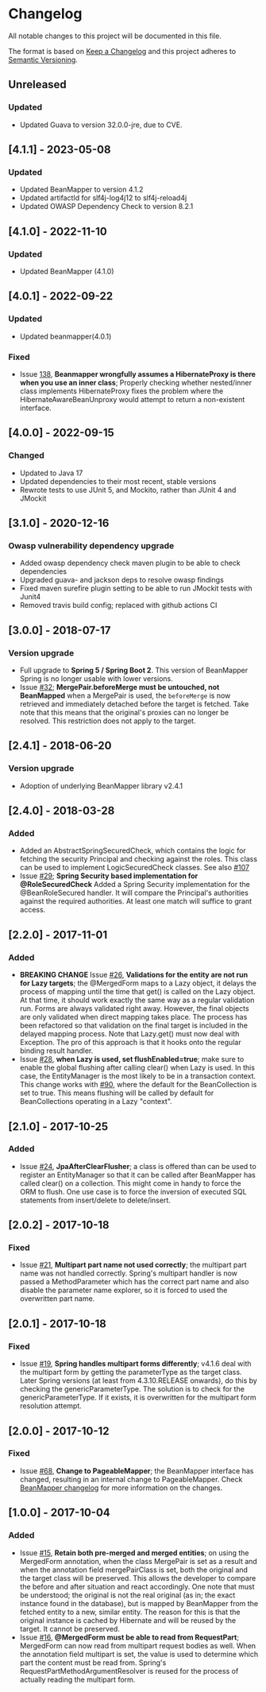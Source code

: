 # Changelog
All notable changes to this project will be documented in this file.

The format is based on [Keep a Changelog](http://keepachangelog.com/en/1.0.0/)
and this project adheres to [Semantic Versioning](http://semver.org/spec/v2.0.0.html).

## Unreleased
### Updated
- Updated Guava to version 32.0.0-jre, due to CVE.

## [4.1.1] - 2023-05-08
### Updated 
- Updated BeanMapper to version 4.1.2
- Updated artifactId for slf4j-log4j12 to slf4j-reload4j
- Updated OWASP Dependency Check to version 8.2.1

## [4.1.0] - 2022-11-10
### Updated 
- Updated BeanMapper (4.1.0)

## [4.0.1] - 2022-09-22
### Updated
- Updated beanmapper(4.0.1)
### Fixed
- Issue [138](https://github.com/42BV/beanmapper/issues/138), **Beanmapper wrongfully assumes a HibernateProxy is there when you use an inner class**; Properly checking whether nested/inner class implements HibernateProxy fixes the problem where the HibernateAwareBeanUnproxy would attempt to return a non-existent interface.

## [4.0.0] - 2022-09-15
### Changed
- Updated to Java 17
- Updated dependencies to their most recent, stable versions
- Rewrote tests to use JUnit 5, and Mockito, rather than JUnit 4 and JMockit

## [3.1.0] - 2020-12-16
### Owasp vulnerability dependency upgrade
- Added owasp dependency check maven plugin to be able to check dependencies
- Upgraded guava- and jackson deps to resolve owasp findings
- Fixed maven surefire plugin setting to be able to run JMockit tests with Junit4
- Removed travis build config; replaced with github actions CI

## [3.0.0] - 2018-07-17
### Version upgrade
- Full upgrade to **Spring 5 / Spring Boot 2**. This version of BeanMapper Spring is no longer usable with lower versions.
- Issue [#32](https://github.com/42BV/beanmapper-spring/issues/32); **MergePair.beforeMerge must be untouched, not BeanMapped** when a MergePair is used, the ```beforeMerge``` is now retrieved and immediately detached before the target is fetched. Take note that this means that the original's proxies can no longer be resolved. This restriction does not apply to the target.

## [2.4.1] - 2018-06-20
### Version upgrade
- Adoption of underlying BeanMapper library v2.4.1

## [2.4.0] - 2018-03-28
### Added
- Added an AbstractSpringSecuredCheck, which contains the logic for fetching the security Principal and checking against the roles. This class can be used to implement LogicSecuredCheck classes. See also [#107](https://github.com/42BV/beanmapper/issues/107)
- Issue [#29](https://github.com/42BV/beanmapper-spring/issues/29); **Spring Security based implementation for @RoleSecuredCheck** Added a Spring Security implementation for the @BeanRoleSecured handler. It will compare the Principal's authorities against the required authorities. At least one match will suffice to grant access.

## [2.2.0] - 2017-11-01
### Added
- **BREAKING CHANGE** Issue [#26](https://github.com/42BV/beanmapper-spring/issues/26), **Validations for the entity are not run for Lazy targets**; the @MergedForm maps to a Lazy object, it delays the process of mapping until the time that get() is called on the Lazy object. At that time, it should work exactly the same way as a regular validation run. Forms are always validated right away. However, the final objects are only validated when direct mapping takes place. The process has been refactored so that validation on the final target is included in the delayed mapping process. Note that Lazy.get() must now deal with Exception. The pro of this approach is that it hooks onto the regular binding result handler. 
- Issue [#28](https://github.com/42BV/beanmapper-spring/issues/28), **when Lazy is used, set flushEnabled=true**; make sure to enable the global flushing after calling clear() when Lazy is used. In this case, the EntityManager is the most likely to be in a transaction context. This change works with [#90](https://github.com/42BV/beanmapper/issues/90), where the default for the BeanCollection is set to true. This means flushing will be called by default for BeanCollections operating in a Lazy "context".

## [2.1.0] - 2017-10-25
### Added
- Issue [#24](https://github.com/42BV/beanmapper-spring/issues/24), **JpaAfterClearFlusher**; a class is offered than can be used to register an EntityManager so that it can be called after BeanMapper has called clear() on a collection. This might come in handy to force the ORM to flush. One use case is to force the inversion of executed SQL statements from insert/delete to delete/insert. 

## [2.0.2] - 2017-10-18
### Fixed
- Issue [#21](https://github.com/42BV/beanmapper-spring/issues/21), **Multipart part name not used correctly**; the multipart part name was not handled correctly. Spring's multipart handler is now passed a MethodParameter which has the correct part name and also disable the parameter name explorer, so it is forced to used the overwritten part name.

## [2.0.1] - 2017-10-18
### Fixed
- Issue [#19](https://github.com/42BV/beanmapper-spring/issues/19), **Spring handles multipart forms differently**; v4.1.6 deal with the multipart form by getting the parameterType as the target class. Later Spring versions (at least from 4.3.10.RELEASE onwards), do this by checking the genericParameterType. The solution is to check for the genericParameterType. If it exists, it is overwritten for the multipart form resolution attempt.

## [2.0.0] - 2017-10-12
### Fixed
- Issue [#68](https://github.com/42BV/beanmapper/issues/68), **Change to PageableMapper**; the BeanMapper interface has changed, resulting in an internal change to PageableMapper. Check [BeanMapper changelog](https://github.com/42BV/beanmapper/blob/master/CHANGELOG.md) for more information on the changes.

## [1.0.0] - 2017-10-04
### Added
- Issue [#15](https://github.com/42BV/beanmapper-spring/issues/15), **Retain both pre-merged and merged entities**; on using the MergedForm annotation, when the class MergePair is set as a result and when the annotation field mergePairClass is set, both the original and the target class will be preserved. This allows the developer to compare the before and after situation and react accordingly. One note that must be understood; the original is not the real original (as in; the exact instance found in the database), but is mapped by BeanMapper from the fetched entity to a new, similar entity. The reason for this is that the original instance is cached by Hibernate and will be reused by the target. It cannot be preserved.
- Issue [#16](https://github.com/42BV/beanmapper-spring/issues/16), **@MergedForm must be able to read from RequestPart**; MergedForm can now read from multipart request bodies as well. When the annotation field multipart is set, the value is used to determine which part the content must be read from. Spring's RequestPartMethodArgumentResolver is reused for the process of actually reading the multipart form.
